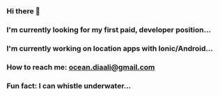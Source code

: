 ### Hi there 👋
### I'm currently looking for my first paid, developer position...
### I'm currently working on location apps with Ionic/Android...
### How to reach me: ocean.diaali@gmail.com
### Fun fact: I can whistle underwater...

<!--
**occiandiaali/occiandiaali** is a ✨ _special_ ✨ repository because its `README.md` (this file) appears on your GitHub profile.

Here are some ideas to get you started:

- 🔭 I’m currently working on ...
- 🌱 I’m currently learning ...
- 👯 I’m looking to collaborate on ...
- 🤔 I’m looking for help with ...
- 💬 Ask me about ...
- 📫 How to reach me: ...
- 😄 Pronouns: ...
- ⚡ Fun fact: ...
-->
